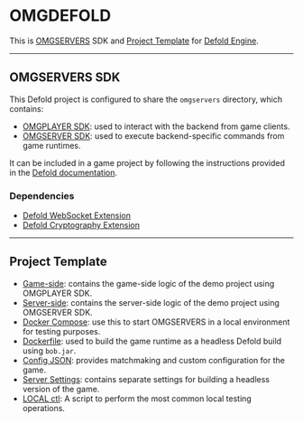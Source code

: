 # OMGDEFOLD

This is [OMGSERVERS](https://github.com/OMGSERVERS/omgservers) SDK
and [Project Template](https://defold.com/manuals/editor-templates/)
for [Defold Engine](https://github.com/defold/defold).

---

## OMGSERVERS SDK

This Defold project is configured to share the `omgservers` directory, which contains:

- [OMGPLAYER SDK](https://github.com/OMGSERVERS/omgdefold/tree/main/omgservers/omgplayer): used to interact with the
  backend from game clients.
- [OMGSERVER SDK](https://github.com/OMGSERVERS/omgdefold/tree/main/omgservers/omgserver): used to execute
  backend-specific commands from game runtimes.

It can be included in a game project by following the instructions provided in
the [Defold documentation](https://defold.com/manuals/libraries/#setting-up-library-dependencies).

### Dependencies

- [Defold WebSocket Extension](https://github.com/defold/extension-websocket)
- [Defold Cryptography Extension](https://github.com/defold/extension-crypt)

---

## Project Template

- [Game-side](https://github.com/OMGSERVERS/omgdefold/tree/main/game): contains the game-side logic of the demo
  project using OMGPLAYER SDK.
- [Server-side](https://github.com/OMGSERVERS/omgdefold/tree/main/server): contains the server-side logic of the demo
  project using OMGSERVER SDK.
- [Docker Compose](https://github.com/OMGSERVERS/omgdefold/tree/main/localtesting): use this to start OMGSERVERS in a
  local environment for testing purposes.
- [Dockerfile](https://github.com/OMGSERVERS/omgdefold/blob/main/Dockerfile): used to build the game runtime as a
  headless Defold build using `bob.jar`.
- [Config JSON](https://github.com/OMGSERVERS/omgdefold/blob/main/config.json): provides matchmaking and custom
  configuration for the game.
- [Server Settings](https://github.com/OMGSERVERS/omgdefold/blob/main/server.settings): contains separate settings for
  building a headless version of the game.
- [LOCAL ctl](https://github.com/OMGSERVERS/omgdefold/blob/main/omglocalctl.sh): A script to perform
  the most common local testing operations.
